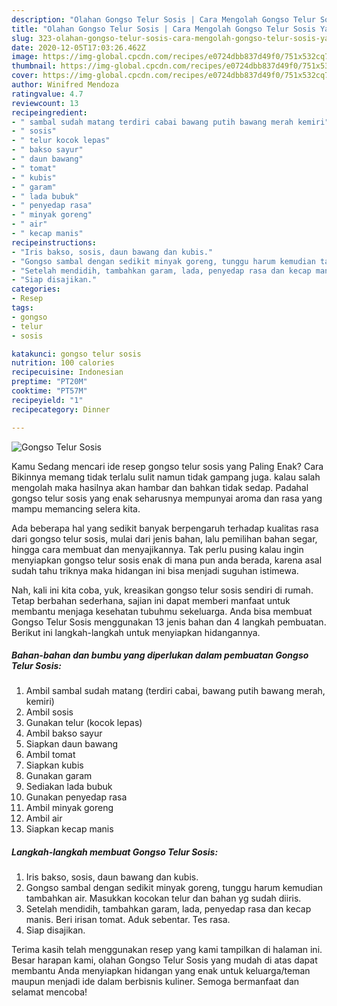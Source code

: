 ```yaml
---
description: "Olahan Gongso Telur Sosis | Cara Mengolah Gongso Telur Sosis Yang Paling Enak"
title: "Olahan Gongso Telur Sosis | Cara Mengolah Gongso Telur Sosis Yang Paling Enak"
slug: 323-olahan-gongso-telur-sosis-cara-mengolah-gongso-telur-sosis-yang-paling-enak
date: 2020-12-05T17:03:26.462Z
image: https://img-global.cpcdn.com/recipes/e0724dbb837d49f0/751x532cq70/gongso-telur-sosis-foto-resep-utama.jpg
thumbnail: https://img-global.cpcdn.com/recipes/e0724dbb837d49f0/751x532cq70/gongso-telur-sosis-foto-resep-utama.jpg
cover: https://img-global.cpcdn.com/recipes/e0724dbb837d49f0/751x532cq70/gongso-telur-sosis-foto-resep-utama.jpg
author: Winifred Mendoza
ratingvalue: 4.7
reviewcount: 13
recipeingredient:
- " sambal sudah matang terdiri cabai bawang putih bawang merah kemiri"
- " sosis"
- " telur kocok lepas"
- " bakso sayur"
- " daun bawang"
- " tomat"
- " kubis"
- " garam"
- " lada bubuk"
- " penyedap rasa"
- " minyak goreng"
- " air"
- " kecap manis"
recipeinstructions:
- "Iris bakso, sosis, daun bawang dan kubis."
- "Gongso sambal dengan sedikit minyak goreng, tunggu harum kemudian tambahkan air. Masukkan kocokan telur dan bahan yg sudah diiris."
- "Setelah mendidih, tambahkan garam, lada, penyedap rasa dan kecap manis. Beri irisan tomat. Aduk sebentar. Tes rasa."
- "Siap disajikan."
categories:
- Resep
tags:
- gongso
- telur
- sosis

katakunci: gongso telur sosis 
nutrition: 100 calories
recipecuisine: Indonesian
preptime: "PT20M"
cooktime: "PT57M"
recipeyield: "1"
recipecategory: Dinner

---
```



![Gongso Telur Sosis](https://img-global.cpcdn.com/recipes/e0724dbb837d49f0/751x532cq70/gongso-telur-sosis-foto-resep-utama.jpg)

Kamu Sedang mencari ide resep gongso telur sosis yang Paling Enak? Cara Bikinnya memang tidak terlalu sulit namun tidak gampang juga. kalau salah mengolah maka hasilnya akan hambar dan bahkan tidak sedap. Padahal gongso telur sosis yang enak seharusnya mempunyai aroma dan rasa yang mampu memancing selera kita.

Ada beberapa hal yang sedikit banyak berpengaruh terhadap kualitas rasa dari gongso telur sosis, mulai dari jenis bahan, lalu pemilihan bahan segar, hingga cara membuat dan menyajikannya. Tak perlu pusing kalau ingin menyiapkan gongso telur sosis enak di mana pun anda berada, karena asal sudah tahu triknya maka hidangan ini bisa menjadi suguhan istimewa.




Nah, kali ini kita coba, yuk, kreasikan gongso telur sosis sendiri di rumah. Tetap berbahan sederhana, sajian ini dapat memberi manfaat untuk membantu menjaga kesehatan tubuhmu sekeluarga. Anda bisa membuat Gongso Telur Sosis menggunakan 13 jenis bahan dan 4 langkah pembuatan. Berikut ini langkah-langkah untuk menyiapkan hidangannya.

<!--inarticleads1-->

##### Bahan-bahan dan bumbu yang diperlukan dalam pembuatan Gongso Telur Sosis:

1. Ambil  sambal sudah matang (terdiri cabai, bawang putih bawang merah, kemiri)
1. Ambil  sosis
1. Gunakan  telur (kocok lepas)
1. Ambil  bakso sayur
1. Siapkan  daun bawang
1. Ambil  tomat
1. Siapkan  kubis
1. Gunakan  garam
1. Sediakan  lada bubuk
1. Gunakan  penyedap rasa
1. Ambil  minyak goreng
1. Ambil  air
1. Siapkan  kecap manis




<!--inarticleads2-->

##### Langkah-langkah membuat Gongso Telur Sosis:

1. Iris bakso, sosis, daun bawang dan kubis.
1. Gongso sambal dengan sedikit minyak goreng, tunggu harum kemudian tambahkan air. Masukkan kocokan telur dan bahan yg sudah diiris.
1. Setelah mendidih, tambahkan garam, lada, penyedap rasa dan kecap manis. Beri irisan tomat. Aduk sebentar. Tes rasa.
1. Siap disajikan.




Terima kasih telah menggunakan resep yang kami tampilkan di halaman ini. Besar harapan kami, olahan Gongso Telur Sosis yang mudah di atas dapat membantu Anda menyiapkan hidangan yang enak untuk keluarga/teman maupun menjadi ide dalam berbisnis kuliner. Semoga bermanfaat dan selamat mencoba!
